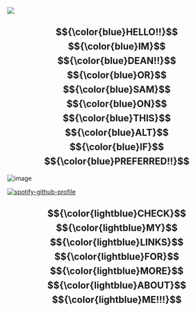 ![](https://komarev.com/ghpvc/?username=lumberdean&color=blue)

## $${\color{blue}HELLO!!}$$ $${\color{blue}IM}$$ $${\color{blue}DEAN!!}$$ $${\color{blue}OR}$$ $${\color{blue}SAM}$$ $${\color{blue}ON}$$ $${\color{blue}THIS}$$ $${\color{blue}ALT}$$ $${\color{blue}IF}$$ $${\color{blue}PREFERRED!!}$$
<!--
**lumberdean/lumberdean** is a ✨ _special_ ✨ repository because its `README.md` (this file) appears on your GitHub profile.

Here are some ideas to get you started:

- 🔭 I’m currently working on ...
- 🌱 I’m currently learning ...
- 👯 I’m looking to collaborate on ...
- 🤔 I’m looking for help with ...
- 💬 Ask me about ...
- 📫 How to reach me: ...
- 😄 Pronouns: ...
- ⚡ Fun fact: ...
-->

![image](https://64.media.tumblr.com/371f3b4ae166d701d8b604ed75d10016/087367c5945f7043-d2/s640x960/870f8959a67612541a2f39ee5d61faceb890f0b7.gif)

[![spotify-github-profile](https://spotify-github-profile.kittinanx.com/api/view?uid=31waoinuetthfmranoyj6kxp3bly&cover_image=true&theme=default&show_offline=false&background_color=121212&interchange=false)](https://github.com/kittinan/spotify-github-profile)

## $${\color{lightblue}CHECK}$$ $${\color{lightblue}MY}$$ $${\color{lightblue}LINKS}$$ $${\color{lightblue}FOR}$$ $${\color{lightblue}MORE}$$ $${\color{lightblue}ABOUT}$$ $${\color{lightblue}ME!!!}$$
